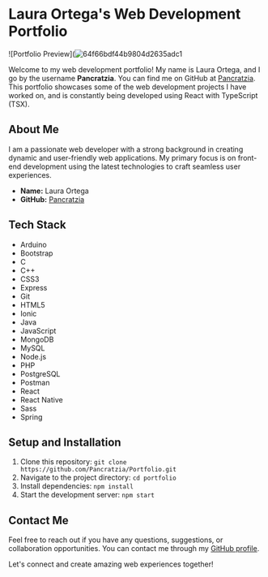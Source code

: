 # Laura Ortega's Web Development Portfolio

![Portfolio Preview](![64f66bdf44b9804d2635adc1](https://github.com/Pancratzia/Portfolio/assets/54899954/206caae7-c62e-4020-a15c-8f72b530dfdb)

Welcome to my web development portfolio! My name is Laura Ortega, and I go by the username **Pancratzia**. You can find me on GitHub at [Pancratzia](https://github.com/Pancratzia). This portfolio showcases some of the web development projects I have worked on, and is constantly being developed using React with TypeScript (TSX).

## About Me

I am a passionate web developer with a strong background in creating dynamic and user-friendly web applications. My primary focus is on front-end development using the latest technologies to craft seamless user experiences.

- **Name:** Laura Ortega
- **GitHub:** [Pancratzia](https://github.com/Pancratzia)

## Tech Stack

- Arduino
- Bootstrap
- C
- C++
- CSS3
- Express
- Git
- HTML5
- Ionic
- Java
- JavaScript
- MongoDB
- MySQL
- Node.js
- PHP
- PostgreSQL
- Postman
- React
- React Native
- Sass
- Spring


## Setup and Installation

1. Clone this repository: `git clone https://github.com/Pancratzia/Portfolio.git`
2. Navigate to the project directory: `cd portfolio`
3. Install dependencies: `npm install`
4. Start the development server: `npm start`

## Contact Me

Feel free to reach out if you have any questions, suggestions, or collaboration opportunities. You can contact me through my [GitHub profile](https://github.com/Pancratzia).

Let's connect and create amazing web experiences together!

